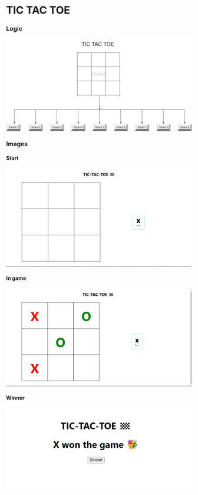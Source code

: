 # TIC TAC TOE

### Logic

![image](./Diagrams/tic-tac-toe.png)

### Images

#### Start

![start](images/home.png)

#### In game

![in game](images/in%20game.png)

#### Winner

![winner](images/Winner.png)
